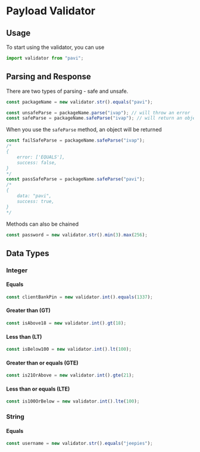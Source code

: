 # Payload Validator


## Usage
To start using the validator, you can use

```js
import validator from "pavi";
```

## Parsing and Response
There are two types of parsing - safe and unsafe.

```js
const packageName = new validator.str().equals("pavi");

const unsafeParse = packageName.parse("ivap"); // will throw an error
const safeParse = packageName.safeParse("ivap"); // will return an object
```

When you use the `safeParse` method, an object will be returned

```js
const failSafeParse = packageName.safeParse("ivap");
/*
{
    error: ['EQUALS'],
    success: false,
}
*/
const passSafeParse = packageName.safeParse("pavi");
/*
{
    data: "pavi",
    success: true,
}
*/
```

Methods can also be chained
```js
const password = new validator.str().min(3).max(256);
```

## Data Types
### Integer
#### Equals
```js 
const clientBankPin = new validator.int().equals(1337);
```

#### Greater than (GT)
```js 
const isAbove18 = new validator.int().gt(18);
```

#### Less than (LT)
```js 
const isBelow100 = new validator.int().lt(100);
```

#### Greater than or equals (GTE)
```js 
const is21OrAbove = new validator.int().gte(21);
```

#### Less than or equals (LTE)
```js 
const is100OrBelow = new validator.int().lte(100);
```

### String
#### Equals
```js 
const username = new validator.str().equals("jeepies");
```